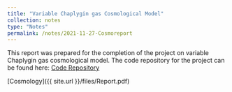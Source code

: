 ```yaml
---
title: "Variable Chaplygin gas Cosmological Model"
collection: notes
type: "Notes"
permalink: /notes/2021-11-27-Cosmoreport
---
```



This report was prepared for the completion of the project on variable Chaplygin gas cosmological model. The code repository for the project can be found here: [Code Repository](https://github.com/AshleyChraya/HubbleConstant-ConstraintsForVCG)

[Cosmology]({{ site.url }}/files/Report.pdf)





